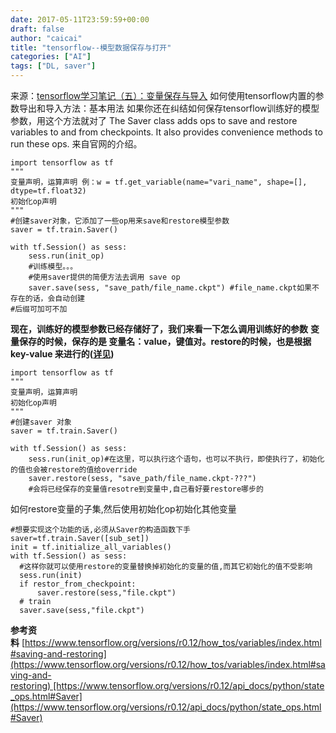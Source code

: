```yaml
---
date: 2017-05-11T23:59:59+00:00
draft: false
author: "caicai"
title: "tensorflow--模型数据保存与打开"
categories: ["AI"]
tags: ["DL, saver"] 
---
```


来源：[tensorflow学习笔记（五）：变量保存与导入](http://blog.csdn.net/u012436149/article/details/52883747)
如何使用tensorflow内置的参数导出和导入方法：基本用法
如果你还在纠结如何保存tensorflow训练好的模型参数，用这个方法就对了
The Saver class adds ops to save and restore variables to and from checkpoints. It also provides convenience methods to run these ops.
来自官网的介绍。
```
import tensorflow as tf
"""
变量声明，运算声明 例：w = tf.get_variable(name="vari_name", shape=[], dtype=tf.float32)
初始化op声明
"""
#创建saver对象，它添加了一些op用来save和restore模型参数
saver = tf.train.Saver()

with tf.Session() as sess:
    sess.run(init_op)
    #训练模型。。。
    #使用saver提供的简便方法去调用 save op
    saver.save(sess, "save_path/file_name.ckpt") #file_name.ckpt如果不存在的话，会自动创建
#后缀可加可不加
```
**现在，训练好的模型参数已经存储好了，我们来看一下怎么调用训练好的参数** **变量保存的时候，保存的是 变量名：value，键值对。restore的时候，也是根据key-value
来进行的([详见](http://blog.csdn.net/u012436149/article/details/56665612))**
```
import tensorflow as tf
"""
变量声明，运算声明
初始化op声明
"""
#创建saver 对象
saver = tf.train.Saver()

with tf.Session() as sess:
    sess.run(init_op)#在这里，可以执行这个语句，也可以不执行，即使执行了，初始化的值也会被restore的值给override
    saver.restore(sess, "save_path/file_name.ckpt-???") 
    #会将已经保存的变量值resotre到变量中,自己看好要restore哪步的 
```
如何restore变量的子集,然后使用初始化op初始化其他变量
```
#想要实现这个功能的话,必须从Saver的构造函数下手
saver=tf.train.Saver([sub_set])
init = tf.initialize_all_variables()
with tf.Session() as sess:
  #这样你就可以使用restore的变量替换掉初始化的变量的值,而其它初始化的值不受影响
  sess.run(init)
  if restor_from_checkpoint:
      saver.restore(sess,"file.ckpt")
  # train
  saver.save(sess,"file.ckpt")
```
**参考资料** [https://www.tensorflow.org/versions/r0.12/how_tos/variables/index.html#saving-and-restoring](https://www.tensorflow.org/versions/r0.12/how_tos/variables/index.html#saving-and-restoring) [https://www.tensorflow.org/versions/r0.12/api_docs/python/state_ops.html#Saver](https://www.tensorflow.org/versions/r0.12/api_docs/python/state_ops.html#Saver)
